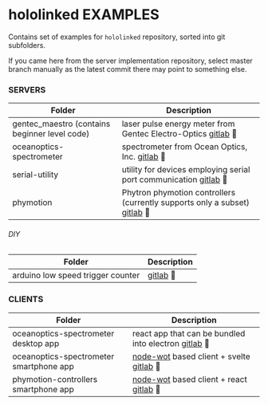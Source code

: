 # hololinked EXAMPLES

Contains set of examples for `hololinked` repository, sorted into git subfolders.

If you came here from the server implementation repository, select master branch manually as the latest commit there 
may point to something else.

### SERVERS

| Folder                   | Description |
| ------------------------ | ----------- |
| gentec_maestro (contains beginner level code) | laser pulse energy meter from Gentec Electro-Optics [gitlab](https://gitlab.com/hololinked-examples/gentec-optical-energy-meters) :link: |
| oceanoptics-spectrometer | spectrometer from Ocean Optics, Inc. [gitlab](https://gitlab.com/hololinked-examples/oceanoptics-spectrometer) :link: |
| serial-utility           | utility for devices employing serial port communication [gitlab](https://gitlab.com/hololinked-examples/serial-utility) :link: |
| phymotion                | Phytron phymotion controllers (currently supports only a subset) [gitlab](https://gitlab.com/hololinked-examples/phymotion-controllers) :link: |

###### DIY

| Folder                   | Description |
| ------------------------ | ----------- |
| arduino low speed trigger counter | [gitlab](https://gitlab.com/hololinked-examples/diy-arduino-hardware-trigger-reader) :link: |


### CLIENTS

| Folder                    | Description |
| --------                  | ----------- |
| oceanoptics-spectrometer desktop app | react app that can be bundled into electron [gitlab](https://gitlab.com/desktop-clients/oceanoptics-spectrometer-desktop-app) :link: |
| oceanoptics-spectrometer smartphone app |[node-wot](https://github.com/eclipse-thingweb/node-wot) based client + svelte [gitlab](https://gitlab.com/node-clients/oceanoptics-spectrometer-smartphone-app.git) :link: |
| phymotion-controllers smartphone app |[node-wot](https://github.com/eclipse-thingweb/node-wot) based client + react [gitlab](https://gitlab.com/node-clients/phymotion-controllers-app.git) :link: |

<br/>




